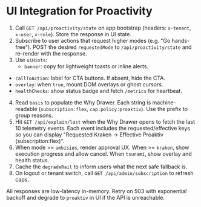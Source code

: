 # UI Integration for Proactivity

1. Call `GET /api/proactivity/state` on app bootstrap (headers: `x-tenant`, `x-user`, `x-role`). Store the response in UI state.
2. Subscribe to user actions that request higher modes (e.g. "Go hands-free"). POST the desired `requestedMode` to `/api/proactivity/state` and re-render with the response.
3. Use `uiHints`:
   - `banner`: copy for lightweight toasts or inline alerts.
  - `callToAction`: label for CTA buttons. If absent, hide the CTA.
  - `overlay`: when `true`, mount DOM overlays or ghost cursors.
  - `healthChecks`: show status badge and fetch `/metrics` for heartbeat.
4. Read `basis` to populate the Why Drawer. Each string is machine-readable (`subscription:flex`, `cap:policy:proaktiv`). Use the prefix to group reasons.
5. Hit `GET /api/explain/last` when the Why Drawer opens to fetch the last 10 telemetry events. Each event includes the requested/effective keys so you can display "Requested Kraken → Effective Proaktiv (subscription:flex)".
6. When mode >= `ambisiøs`, render approval UX. When >= `kraken`, show execution progress and allow cancel. When `tsunami`, show overlay and health status.
7. Cache the `degradeRail` to inform users what the next safe fallback is.
8. On logout or tenant switch, call `GET /api/admin/subscription` to refresh caps.

All responses are low-latency in-memory. Retry on 503 with exponential backoff and degrade to `proaktiv` in UI if the API is unreachable.
